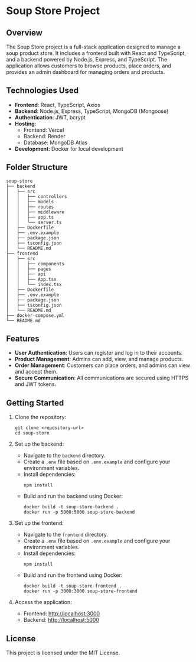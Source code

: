 # Soup Store Project

## Overview
The Soup Store project is a full-stack application designed to manage a soup product store. It includes a frontend built with React and TypeScript, and a backend powered by Node.js, Express, and TypeScript. The application allows customers to browse products, place orders, and provides an admin dashboard for managing orders and products.

## Technologies Used
- **Frontend**: React, TypeScript, Axios
- **Backend**: Node.js, Express, TypeScript, MongoDB (Mongoose)
- **Authentication**: JWT, bcrypt
- **Hosting**: 
  - Frontend: Vercel
  - Backend: Render
  - Database: MongoDB Atlas
- **Development**: Docker for local development

## Folder Structure
```
soup-store
├── backend
│   ├── src
│   │   ├── controllers
│   │   ├── models
│   │   ├── routes
│   │   ├── middleware
│   │   ├── app.ts
│   │   └── server.ts
│   ├── Dockerfile
│   ├── .env.example
│   ├── package.json
│   ├── tsconfig.json
│   └── README.md
├── frontend
│   ├── src
│   │   ├── components
│   │   ├── pages
│   │   ├── api
│   │   ├── App.tsx
│   │   └── index.tsx
│   ├── Dockerfile
│   ├── .env.example
│   ├── package.json
│   ├── tsconfig.json
│   └── README.md
├── docker-compose.yml
└── README.md
```

## Features
- **User Authentication**: Users can register and log in to their accounts.
- **Product Management**: Admins can add, view, and manage products.
- **Order Management**: Customers can place orders, and admins can view and accept them.
- **Secure Communication**: All communications are secured using HTTPS and JWT tokens.

## Getting Started
1. Clone the repository:
   ```
   git clone <repository-url>
   cd soup-store
   ```

2. Set up the backend:
   - Navigate to the `backend` directory.
   - Create a `.env` file based on `.env.example` and configure your environment variables.
   - Install dependencies:
     ```
     npm install
     ```
   - Build and run the backend using Docker:
     ```
     docker build -t soup-store-backend .
     docker run -p 5000:5000 soup-store-backend
     ```

3. Set up the frontend:
   - Navigate to the `frontend` directory.
   - Create a `.env` file based on `.env.example` and configure your environment variables.
   - Install dependencies:
     ```
     npm install
     ```
   - Build and run the frontend using Docker:
     ```
     docker build -t soup-store-frontend .
     docker run -p 3000:3000 soup-store-frontend
     ```

4. Access the application:
   - Frontend: [http://localhost:3000](http://localhost:3000)
   - Backend: [http://localhost:5000](http://localhost:5000)

## License
This project is licensed under the MIT License.